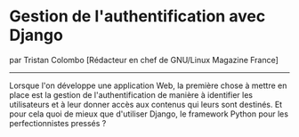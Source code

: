 # Gestion de l'authentification avec Django
par Tristan Colombo [Rédacteur en chef de GNU/Linux Magazine France]

---

Lorsque l'on développe une application Web, la première chose à mettre en place est la gestion de l'authentification de manière à identifier les utilisateurs et à leur donner accès aux contenus qui leurs sont destinés. Et pour cela quoi de mieux que d'utiliser Django, le framework Python pour les perfectionnistes pressés ?

